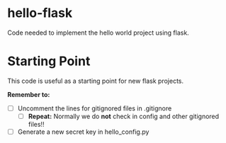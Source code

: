 # hello-flask

Code needed to implement the hello world project using flask.

# Starting Point

This code is useful as a starting point for new flask projects.

**Remember to:**

- [ ] Uncomment the lines for gitignored files in .gitignore
  - [ ] **Repeat:** Normally we do **not** check in config and other gitignored files!!
- [ ] Generate a new secret key in hello_config.py
